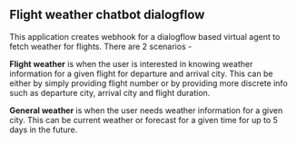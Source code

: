 ## Flight weather chatbot dialogflow
This application creates webhook for a dialogflow based virtual agent to fetch weather for flights.
There are 2 scenarios - 

**Flight weather** is when the user is interested in knowing weather information for a given flight for departure and arrival city. This can be either by simply providing flight number or by providing more discrete info such as departure city, arrival city and flight duration.

**General weather** is when the user needs weather information for a given city. This can be current weather or forecast for a given time for up to 5 days in the future. 
